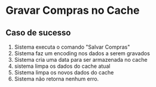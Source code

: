 # Gravar Compras no Cache

## Caso de sucesso
1. Sistema executa o comando "Salvar Compras"
2. Sistema faz um encoding nos dados a serem gravados
3. Sistema cria uma data para ser armazenada no cache
4. sistema limpa os dados do cache atual
5. Sistema limpa os novos dados do cache
6. Sistema não retorna nenhum erro.